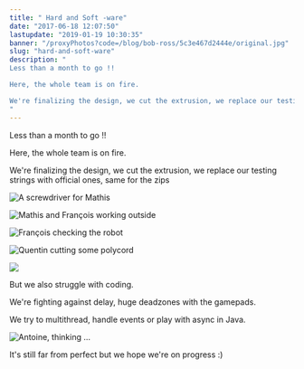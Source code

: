 ```yaml
---
title: " Hard and Soft -ware"
date: "2017-06-18 12:07:50"
lastupdate: "2019-01-19 10:30:35"
banner: "/proxyPhotos?code=/blog/bob-ross/5c3e467d2444e/original.jpg"
slug: "hard-and-soft-ware"
description: " 
Less than a month to go !!

Here, the whole team is on fire.

We're finalizing the design, we cut the extrusion, we replace our testing strings with o
"
---
```

Less than a month to go !!

Here, the whole team is on fire.

We're finalizing the design, we cut the extrusion, we replace our testing strings with official ones, same for the zips

![A screwdriver for Mathis](/proxyPhotos?code=/blog/bob-ross/5c3e467daa230/50.jpg "A screwdriver for Mathis")

![Mathis and François working outside](/proxyPhotos?code=/blog/bob-ross/5c3e467e4f8eb/50.jpg "Mathis and François working outside")

![François checking the robot](/proxyPhotos?code=/blog/bob-ross/5c3e467eb6fab/50.jpg "François checking the robot")

![Quentin cutting some polycord](/proxyPhotos?code=/blog/bob-ross/5c3e467f5348c/50.jpg "Quentin cutting some polycord")

![](/proxyPhotos?code=/blog/bob-ross/5c3e467d2444e/50.jpg )

But we also struggle with coding.

We're fighting against delay, huge deadzones with the gamepads.

We try to multithread, handle events or play with async in Java.

![Antoine, thinking ... ](/proxyPhotos?code=/blog/bob-ross/5c3e46800d59c/50.jpg "Antoine, thinking ...")

It's still far from perfect but we hope we're on progress :)
    